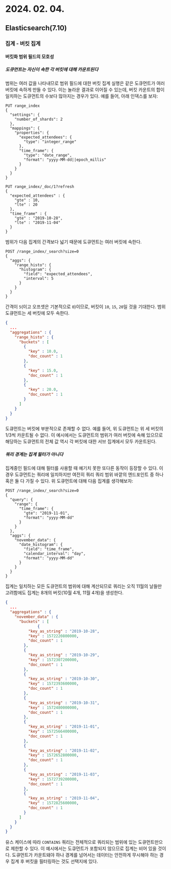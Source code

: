 # 2024. 02. 04.

## Elasticsearch(7.10)

### 집계 - 버킷 집계

#### 버킷화 범위 필드의 모호성

##### 도큐먼트는 자신이 속한 각 버킷에 대해 카운트된다

범위는 여러 값을 나타내므로 범위 필드에 대한 버킷 집계 실행은 같은 도큐먼트가 여러 버킷에 속하게 만들 수 있다. 이는 놀라운 결과로 이어질 수 있는데, 버킷 카운트의 합이 일치하는 도큐먼트의 수보다 많아지는 경우가 있다. 예를 들어, 아래 인덱스를 보자:

```http
PUT range_index
{
  "settings": {
    "number_of_shards": 2
  },
  "mappings": {
    "properties": {
      "expected_attendees": {
        "type": "integer_range"
      },
      "time_frame": {
        "type": "date_range",
        "format": "yyyy-MM-dd||epoch_millis"
      }
    }
  }
}

PUT range_index/_doc/1?refresh
{
  "expected_attendees" : {
    "gte" : 10,
    "lte" : 20
  },
  "time_frame" : {
    "gte" : "2019-10-28",
    "lte" : "2019-11-04"
  }
}
```

범위가 다음 집계의 간격보다 넓기 때문에 도큐먼트는 여러 버킷에 속한다.

```http
POST /range_index/_search?size=0
{
  "aggs": {
    "range_histo": {
      "histogram": {
        "field": "expected_attendees",
        "interval": 5
      }
    }
  }
}
```

간격이 `5`(이고 오프셋은 기본적으로 `0`)이므로, 버킷이 `10`, `15`, `20`일 것을 기대한다. 범위 도큐먼트는 세 버킷에 모두 속한다.

```json
{
  ...
  "aggregations" : {
    "range_histo" : {
      "buckets" : [
        {
          "key" : 10.0,
          "doc_count" : 1
        },
        {
          "key" : 15.0,
          "doc_count" : 1
        },
        {
          "key" : 20.0,
          "doc_count" : 1
        }
      ]
    }
  }
}
```

도큐먼트는 버킷에 부분적으로 존재할 수 없다. 예를 들어, 위 도큐먼트는 위 세 버킷의 1/3씩 카운트될 수 없다. 이 예시에서는 도큐먼트의 범위가 여러 버킷에 속해 있으므로 해당하는 도큐먼트의 전체 값 역시 각 버킷에 대한 서브 집계에서 모두 카운트된다.

##### 쿼리 경계는 집계 필터가 아니다

집계중인 필드에 대해 필터를 사용할 때 예기치 못한 또다른 동작이 등장할 수 있다. 이 경우 도큐먼트는 쿼리에 일치하지만 여전히 쿼리 쿼리 범위 바깥의 엔드포인트 중 하나 혹은 둘 다 가질 수 있다. 위 도큐먼트에 대해 다음 집계를 생각해보자:

```http
POST /range_index/_search?size=0
{
  "query": {
    "range": {
      "time_frame": {
        "gte": "2019-11-01",
        "format": "yyyy-MM-dd"
      }
    }
  },
  "aggs": {
    "november_data": {
      "date_histogram": {
        "field": "time_frame",
        "calendar_interval": "day",
        "format": "yyyy-MM-dd"
      }
    }
  }
}
```

집계는 일치하는 모든 도큐먼트의 범위에 대해 계산되므로 쿼리는 오직 11월의 날들만 고려함에도 집계는 8개의 버킷(10월 4개, 11월 4개)을 생성한다.

```json
{
  ...
  "aggregations" : {
    "november_data" : {
      "buckets" : [
              {
          "key_as_string" : "2019-10-28",
          "key" : 1572220800000,
          "doc_count" : 1
        },
        {
          "key_as_string" : "2019-10-29",
          "key" : 1572307200000,
          "doc_count" : 1
        },
        {
          "key_as_string" : "2019-10-30",
          "key" : 1572393600000,
          "doc_count" : 1
        },
        {
          "key_as_string" : "2019-10-31",
          "key" : 1572480000000,
          "doc_count" : 1
        },
        {
          "key_as_string" : "2019-11-01",
          "key" : 1572566400000,
          "doc_count" : 1
        },
        {
          "key_as_string" : "2019-11-02",
          "key" : 1572652800000,
          "doc_count" : 1
        },
        {
          "key_as_string" : "2019-11-03",
          "key" : 1572739200000,
          "doc_count" : 1
        },
        {
          "key_as_string" : "2019-11-04",
          "key" : 1572825600000,
          "doc_count" : 1
        }
      ]
    }
  }
}
```

유스 케이스에 따라 `CONTAINS` 쿼리는 전체적으로 쿼리되는 범위에 있는 도큐먼트만으로 제한할 수 있다. 이 예시에서는 도큐먼트가 포함되지 않으므로 집계는 비어 있을 것이다. 도큐먼트가 카운트돼야 하나 경계를 넘어서는 데이터는 안전하게 무시해야 하는 경우 집계 후 버킷을 필터링하는 것도 선택지에 있다.